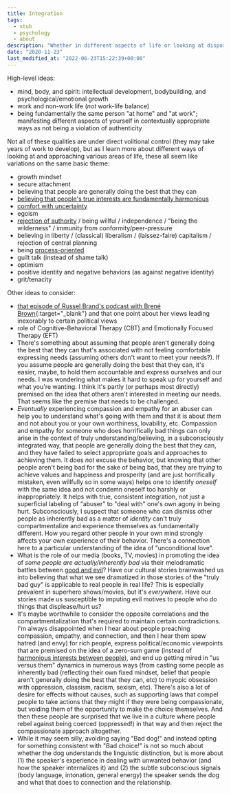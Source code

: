 ```yaml
---
title: Integration
tags:
  - stub
  - psychology
  - about
description: "Whether in different aspects of life or looking at dispositions through different lenses, I think certain qualities naturally go hand-in-hand."
date: "2020-11-23"
last_modified_at: "2022-06-23T15:22:39+00:00"
---
```


High-level ideas:
* mind, body, and spirit: intellectual development, bodybuilding, and psychological/emotional growth
* work and non-work life (_not_ work-life balance)
* being fundamentally the same person "at home" and "at work"; manifesting different aspects of yourself in contextually appropriate ways as not being a violation of authenticity

Not all of these qualities are under direct volitional control (they may take years of work to develop), but as I learn more about different ways of looking at and approaching various areas of life, these all seem like variations on the same basic theme:

* growth mindset
* secure attachment
* believing that people are generally doing the best that they can
* [believing that people's true interests are fundamentally harmonious](/harmony-of-interests/)
* [comfort with uncertainty](/objective-truth-and-comfort-with-uncertainty/)
* egoism
* [rejection of authority](/rules/) / being willful / independence / "being the wilderness" / immunity from conformity/peer-pressure
* believing in liberty / (classical) liberalism / (laissez-faire) capitalism / rejection of central planning
* being [process-oriented](/goal-oriented-is-process-oriented/)
* guilt talk (instead of shame talk)
* optimism
* positive identity and negative behaviors (as against negative identity)
* grit/tenacity

Other ideas to consider:
* [that episode of Russel Brand's podcast with Brené Brown](https://open.spotify.com/episode/4Lfwf13k6AoDhrOuClU3Bx?si=jn8kO8DsQY20rlDLPnoA7A){:target="&lowbar;blank"} and that one point about her views leading inexorably to certain political views
* role of Cognitive-Behavioral Therapy (CBT) and Emotionally Focused Therapy (EFT)
* There's something about assuming that people aren't generally doing the best that they can that's associated with not feeling comfortable expressing needs (assuming others don't want to meet your needs?). If you assume people are generally doing the best that they can, it's easier, maybe, to hold them accountable and express ourselves and our needs. I was wondering what makes it hard to speak up for yourself and what you're wanting. I think it's partly (or perhaps most directly) premised on the idea that others aren't interested in meeting our needs. That seems like the premise that needs to be challenged.
* _Eventually_ experiencing compassion and empathy for an abuser can help you to understand what's going with them and that it is about _them_ and not about you or your own worthiness, lovability, etc. Compassion and empathy for someone who does horrifically bad things can only arise in the context of truly understanding/believing, in a subconsciously integrated way, that people are generally doing the best that they can, and they have failed to select appropriate goals and approaches to achieving them. It does _not_ excuse the behavior, but knowing that other people aren't being bad for the sake of being bad, that they are _trying_ to achieve values and happiness and prosperity (and are just horrifically mistaken, even willfully so in some ways) helps one to identify _oneself_ with the same idea and not condemn oneself too harshly or inappropriately. It helps with true, consistent integration, not just a superficial labeling of "abuser" to "deal with" one's own agony in being hurt. Subconsciously, I suspect that someone who can dismiss other people as inherently bad as a matter of _identity_ can't truly compartmentalize and experience themselves as fundamentally different. How you regard other people in your own mind strongly affects your own experience of their behavior. There's a connection here to a particular understanding of the idea of "unconditional love".
* What is the role of our media (books, TV, movies) in promoting the idea of _some people are actually/inherently bad_ via their melodramatic battles between [good and evil](/good-versus-evil/)? Have our cultural stories brainwashed us into believing that what we see dramatized in those stories of the "truly bad guy" is applicable to real people in real life? This is especially prevalent in superhero shows/movies, but it's _everywhere_. Have our stories made us susceptible to imputing evil motives to people who do things that displease/hurt us?
* It's maybe worthwhile to consider the opposite correlations and the compartmentalization that's required to maintain certain contradictions. I'm always disappointed when I hear about people preaching compassion, empathy, and connection, and then I hear them spew hatred (and envy) for rich people, express political/economic viewpoints that are premised on the idea of a zero-sum game (instead of [harmonious interests between people](/harmony-of-interests/)), and end up getting mired in "us versus them" dynamics in numerous ways (from casting some people as inherently bad (reflecting their own fixed mindset, belief that people aren't generally doing the best that they can, etc) to myopic obsession with oppression, classism, racism, sexism, etc). There's also a lot of desire for effects without causes, such as supporting laws that compel people to take actions that they might if they were being compassionate, but voiding them of the opportunity to make the choice themselves. And then these people are surprised that we live in a culture where people rebel against being coerced (oppressed!) in that way and then reject the compassionate approach altogether.
* While it may seem silly, avoiding saying "Bad dog!" and instead opting for something consistent with "Bad choice!" is not so much about whether the dog understands the linguistic distinction, but is more about (1) the speaker's experience in dealing with unwanted behavior (and how the speaker internalizes it) and (2) the subtle subconscious signals (body language, intonation, general energy) the speaker sends the dog and what that does to connection and the relationship.
